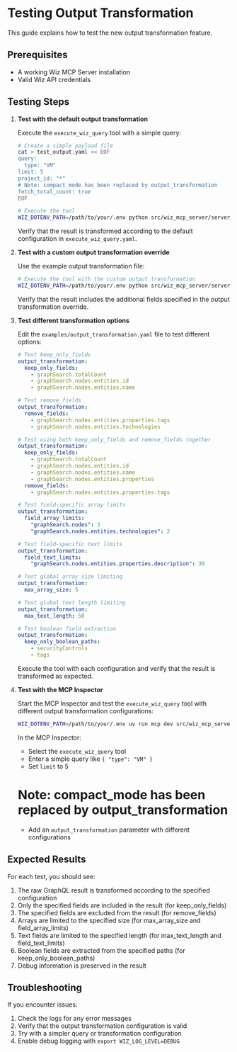 # Testing Output Transformation

This guide explains how to test the new output transformation feature.

## Prerequisites

- A working Wiz MCP Server installation
- Valid Wiz API credentials

## Testing Steps

1. **Test with the default output transformation**

   Execute the `execute_wiz_query` tool with a simple query:

   ```bash
   # Create a simple payload file
   cat > test_output.yaml << EOF
   query:
     type: "VM"
   limit: 5
   project_id: "*"
   # Note: compact_mode has been replaced by output_transformation
   fetch_total_count: true
   EOF

   # Execute the tool
   WIZ_DOTENV_PATH=/path/to/your/.env python src/wiz_mcp_server/server.py --execute-tool execute_wiz_query --payload test_output.yaml
   ```

   Verify that the result is transformed according to the default configuration in `execute_wiz_query.yaml`.

2. **Test with a custom output transformation override**

   Use the example output transformation file:

   ```bash
   # Execute the tool with the custom output transformation
   WIZ_DOTENV_PATH=/path/to/your/.env python src/wiz_mcp_server/server.py --execute-tool execute_wiz_query --payload examples/output_transformation.yaml
   ```

   Verify that the result includes the additional fields specified in the output transformation override.

3. **Test different transformation options**

   Edit the `examples/output_transformation.yaml` file to test different options:

   ```yaml
   # Test keep_only_fields
   output_transformation:
     keep_only_fields:
       - graphSearch.totalCount
       - graphSearch.nodes.entities.id
       - graphSearch.nodes.entities.name
   ```

   ```yaml
   # Test remove_fields
   output_transformation:
     remove_fields:
       - graphSearch.nodes.entities.properties.tags
       - graphSearch.nodes.entities.technologies
   ```

   ```yaml
   # Test using both keep_only_fields and remove_fields together
   output_transformation:
     keep_only_fields:
       - graphSearch.totalCount
       - graphSearch.nodes.entities.id
       - graphSearch.nodes.entities.name
       - graphSearch.nodes.entities.properties
     remove_fields:
       - graphSearch.nodes.entities.properties.tags
   ```

   ```yaml
   # Test field-specific array limits
   output_transformation:
     field_array_limits:
       "graphSearch.nodes": 3
       "graphSearch.nodes.entities.technologies": 2
   ```

   ```yaml
   # Test field-specific text limits
   output_transformation:
     field_text_limits:
       "graphSearch.nodes.entities.properties.description": 30
   ```

   ```yaml
   # Test global array size limiting
   output_transformation:
     max_array_size: 5
   ```

   ```yaml
   # Test global text length limiting
   output_transformation:
     max_text_length: 50
   ```

   ```yaml
   # Test boolean field extraction
   output_transformation:
     keep_only_boolean_paths:
       - securityControls
       - tags
   ```

   Execute the tool with each configuration and verify that the result is transformed as expected.

4. **Test with the MCP Inspector**

   Start the MCP Inspector and test the `execute_wiz_query` tool with different output transformation configurations:

   ```bash
   WIZ_DOTENV_PATH=/path/to/your/.env uv run mcp dev src/wiz_mcp_server/server.py
   ```

   In the MCP Inspector:
   - Select the `execute_wiz_query` tool
   - Enter a simple query like `{ "type": "VM" }`
   - Set `limit` to 5
   # Note: compact_mode has been replaced by output_transformation
   - Add an `output_transformation` parameter with different configurations

## Expected Results

For each test, you should see:

1. The raw GraphQL result is transformed according to the specified configuration
2. Only the specified fields are included in the result (for keep_only_fields)
3. The specified fields are excluded from the result (for remove_fields)
4. Arrays are limited to the specified size (for max_array_size and field_array_limits)
5. Text fields are limited to the specified length (for max_text_length and field_text_limits)
6. Boolean fields are extracted from the specified paths (for keep_only_boolean_paths)
7. Debug information is preserved in the result

## Troubleshooting

If you encounter issues:

1. Check the logs for any error messages
2. Verify that the output transformation configuration is valid
3. Try with a simpler query or transformation configuration
4. Enable debug logging with `export WIZ_LOG_LEVEL=DEBUG`
